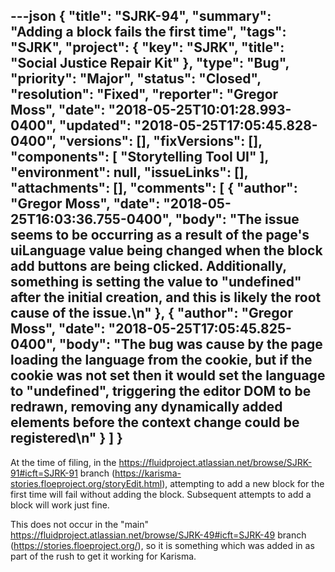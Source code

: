 ---json
{
  "title": "SJRK-94",
  "summary": "Adding a block fails the first time",
  "tags": "SJRK",
  "project": {
    "key": "SJRK",
    "title": "Social Justice Repair Kit"
  },
  "type": "Bug",
  "priority": "Major",
  "status": "Closed",
  "resolution": "Fixed",
  "reporter": "Gregor Moss",
  "date": "2018-05-25T10:01:28.993-0400",
  "updated": "2018-05-25T17:05:45.828-0400",
  "versions": [],
  "fixVersions": [],
  "components": [
    "Storytelling Tool UI"
  ],
  "environment": null,
  "issueLinks": [],
  "attachments": [],
  "comments": [
    {
      "author": "Gregor Moss",
      "date": "2018-05-25T16:03:36.755-0400",
      "body": "The issue seems to be occurring as a result of the page's uiLanguage value being changed when the block add buttons are being clicked. Additionally, something is setting the value to \"undefined\" after the initial creation, and this is likely the root cause of the issue.\n"
    },
    {
      "author": "Gregor Moss",
      "date": "2018-05-25T17:05:45.825-0400",
      "body": "The bug was cause by the page loading the language from the cookie, but if the cookie was not set then it would set the language to \"undefined\", triggering the editor DOM to be redrawn, removing any dynamically added elements before the context change could be registered\n"
    }
  ]
}
---
At the time of filing, in the <https://fluidproject.atlassian.net/browse/SJRK-91#icft=SJRK-91> branch (<https://karisma-stories.floeproject.org/storyEdit.html>), attempting to add a new block for the first time will fail without adding the block. Subsequent attempts to add a block will work just fine.

This does not occur in the "main" <https://fluidproject.atlassian.net/browse/SJRK-49#icft=SJRK-49> branch (<https://stories.floeproject.org/>), so it is something which was added in as part of the rush to get it working for Karisma.

        